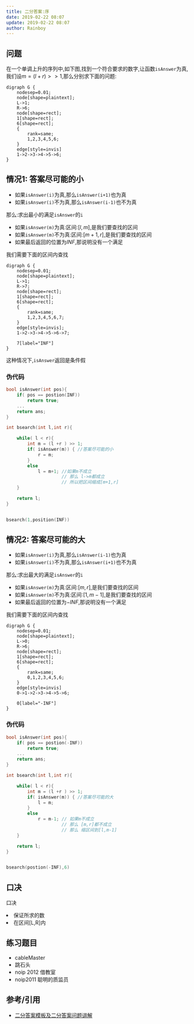 ```yaml
---
title: 二分答案:序
date: 2019-02-22 08:07
update: 2019-02-22 08:07
author: Rainboy
---
```


## 问题

在一个单调上升的序列中,如下图,找到一个符合要求的数字,让函数`isAnswer`为真,我们设$m=(l+r) >> 1$,那么分别求下面的问题:


```viz-dot
digraph G {
    nodesep=0.01;
    node[shape=plaintext];
    L->1;
    R->6;
    node[shape=rect];
    1[shape=rect];
    6[shape=rect];
    {
        rank=same;
        1,2,3,4,5,6;
    }
    edge[style=invis]
    1->2->3->4->5->6;
}
```

## 情况1: 答案尽可能的小

 - 如果`isAnswer(i)`为真,那么`isAnswer(i+1)`也为真
 - 如果`isAnswer(i)`不为真,那么`isAnswer(i-1)`也不为真

那么:求出最小的满足`isAnswer`的`i`

 - 如果`isAnswer(m)`为真:区间:$[l,m]$,是我们要查找的区间
 - 如果`isAnswer(m)`不为真:区间:$[m+1,r]$,是我们要查找的区间
 - 如果最后返回的位置为$INF$,那说明没有一个满足

我们需要下面的区间内查找

```viz-dot
digraph G {
    nodesep=0.01;
    node[shape=plaintext];
    L->1;
    R->7;
    node[shape=rect];
    1[shape=rect];
    6[shape=rect];
    {
        rank=same;
        1,2,3,4,5,6,7;
    }
    edge[style=invis];
    1->2->3->4->5->6->7;
    
    7[label="INF"]
}
```

这种情况下,`isAnswer`返回是条件假

### 伪代码

```c
bool isAnswer(int pos){
    if( pos == postion(INF)) 
        return true;
    ...
    return ans;
}

int bsearch(int l,int r){

    while( l < r){
        int m = (l +r ) >> 1;
        if( isAnswer(m)) { //答案尽可能的小
            r = m;
        }
        else 
            l = m+1; //如果m不成立
                     // 那么 l->m都成立
                     // 所以把区间缩成[m+1,r]
    }

    return l;
}


bsearch(1,position(INF))
```

## 情况2: 答案尽可能的大

 - 如果`isAnswer(i)`为真,那么`isAnswer(i-1)`也为真
 - 如果`isAnswer(i)`不为真,那么`isAnswer(i+1)`也不为真

那么:求出最大的满足`isAnswer`的`i`

 - 如果`isAnswer(m)`为真:区间:$[m,r]$,是我们要查找的区间
 - 如果`isAnswer(m)`不为真:区间:$[1,m-1]$,是我们要查找的区间
 - 如果最后返回的位置为$-INF$,那说明没有一个满足

我们需要下面的区间内查找

```viz-dot
digraph G {
    nodesep=0.01;
    node[shape=plaintext];
    L->0;
    R->6;
    node[shape=rect];
    1[shape=rect];
    6[shape=rect];
    {
        rank=same;
        0,1,2,3,4,5,6;
    }
    edge[style=invis]
    0->1->2->3->4->5->6;
    
    0[label="-INF"]
}
```

### 伪代码

```c
bool isAnswer(int pos){
    if( pos == postion(-INF)) 
        return true;
    ...
    return ans;
}

int bsearch(int l,int r){

    while( l < r){
        int m = (l +r ) >> 1;
        if( isAnswer(m)) { //答案尽可能的大
            l = m;
        }
        else 
            r = m-1; // 如果m不成立
                     // 那么 [m,r]都不成立
                     // 那么 缩区间到[l,m-1]
    }

    return l;
}


bsearch(postion(-INF),6)
```


## 口决


<easy-memory-board size="4">
    <p slot="title">口决</p>
    <li>保证所求的数</li>
    <li>在区间[L,R]内</li>
</easy-memory-board>

## 练习题目

 - cableMaster
 - 跳石头
 - noip 2012 借教室
 - noip2011 聪明的质监员


## 参考/引用

 - [二分答案模板及二分答案问题讲解](https://www.cnblogs.com/lcosmos/p/9438705.html)
